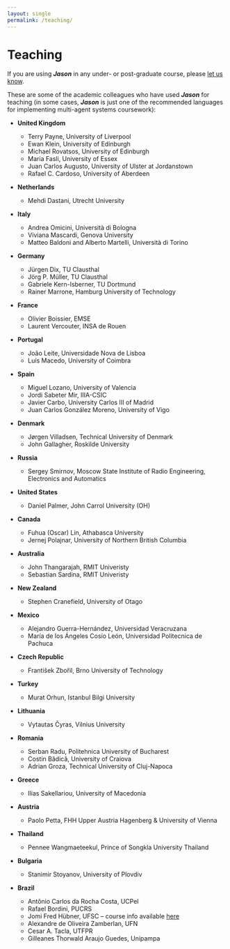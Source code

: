 ```yaml
---
layout: single
permalink: /teaching/
---
```


# Teaching
If you are using _**Jason**_ in any under- or post-graduate course, please [let us know](mailto:jason.developers@gmail.com?subject=Jason%20Website:%20courses%20using%20Jason).

These are some of the academic colleagues who have used _**Jason**_ for teaching (in some cases, _**Jason**_ is just one of the recommended languages for implementing multi-agent systems coursework):

- **United Kingdom**
	- Terry Payne, University of Liverpool
	- Ewan Klein, University of Edinburgh
	- Michael Rovatsos, University of Edinburgh
	- Maria Fasli, University of Essex
	- Juan Carlos Augusto, University of Ulster at Jordanstown
	- Rafael C. Cardoso, University of Aberdeen

- **Netherlands**
	- Mehdi Dastani, Utrecht University

- **Italy**
	- Andrea Omicini, Università di Bologna
	- Viviana Mascardi, Genova University
	- Matteo Baldoni and Alberto Martelli, Università di Torino

- **Germany**
	- Jürgen Dix, TU Clausthal
	- Jörg P. Müller, TU Clausthal
	- Gabriele Kern-Isberner, TU Dortmund
	- Rainer Marrone, Hamburg University of Technology

- **France**
	- Olivier Boissier, EMSE
	- Laurent Vercouter, INSA de Rouen

- **Portugal**
	- João Leite, Universidade Nova de Lisboa
	- Luís Macedo, University of Coimbra

- **Spain**
	- Miguel Lozano, University of Valencia
	- Jordi Sabeter Mir, IIIA-CSIC
	- Javier Carbo, University Carlos III of Madrid
	- Juan Carlos González Moreno, University of Vigo

- **Denmark**
	- Jørgen Villadsen, Technical University of Denmark
	- John Gallagher, Roskilde University

- **Russia**
	- Sergey Smirnov, Moscow State Institute of Radio Engineering, Electronics and Automatics

- **United States**
	- Daniel Palmer, John Carrol University (OH)

- **Canada**
	- Fuhua (Oscar) Lin, Athabasca University
	- Jernej Polajnar, University of Northern British Columbia

- **Australia**
	- John Thangarajah, RMIT Univeristy
	- Sebastian Sardina, RMIT Univeristy

- **New Zealand**
	- Stephen Cranefield, University of Otago

- **Mexico**
	- Alejandro Guerra-Hernández, Universidad Veracruzana
	- María de los Ángeles Cosío León, Universidad Politecnica de Pachuca

- **Czech Republic**
	- František Zbořil, Brno University of Technology

- **Turkey**
	- Murat Orhun, Istanbul Bilgi University

- **Lithuania**
	- Vytautas Čyras, Vilnius University

- **Romania**
	- Serban Radu, Politehnica University of Bucharest
	- Costin Bădică, University of Craiova
	- Adrian Groza, Technical University of Cluj-Napoca

- **Greece**
	- Ilias Sakellariou, University of Macedonia

- **Austria**
	- Paolo Petta, FHH Upper Austria Hagenberg & University of Vienna

- **Thailand** 
	- Pennee Wangmaeteekul, Prince of Songkla University Thailand

- **Bulgaria**
	- Stanimir Stoyanov, University of Plovdiv

- **Brazil**
	- Antônio Carlos da Rocha Costa, UCPel
	- Rafael Bordini, PUCRS
	- Jomi Fred Hübner, UFSC – course info available [here](https://jomi.das.ufsc.br/mas/)
	- Alexandre de Oliveira Zamberlan, UFN
	- Cesar A. Tacla, UTFPR
	- Gilleanes Thorwald Araujo Guedes, Unipampa


